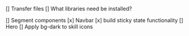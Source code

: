 [] Transfer files
    [] What libraries need be installed?

[] Segment components
    [x] Navbar
        [x] build sticky state functionality
    [] Hero
        [] Apply bg-dark to skill icons
    